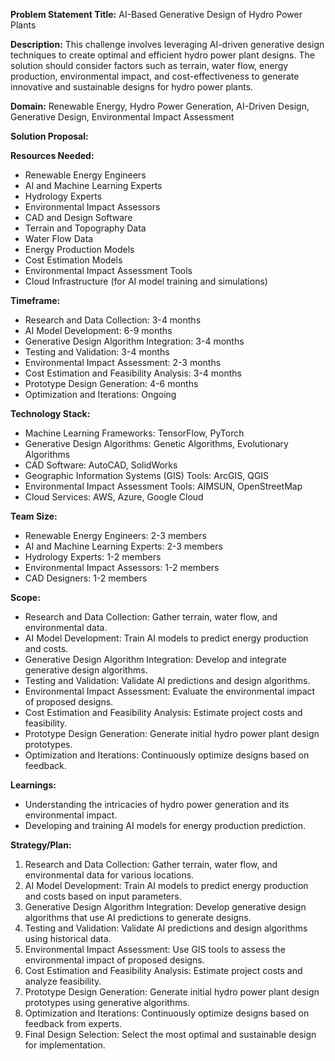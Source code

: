 **Problem Statement Title:** AI-Based Generative Design of Hydro Power Plants

**Description:** This challenge involves leveraging AI-driven generative design techniques to create optimal and efficient hydro power plant designs. The solution should consider factors such as terrain, water flow, energy production, environmental impact, and cost-effectiveness to generate innovative and sustainable designs for hydro power plants.

**Domain:** Renewable Energy, Hydro Power Generation, AI-Driven Design, Generative Design, Environmental Impact Assessment

**Solution Proposal:**

**Resources Needed:**
- Renewable Energy Engineers
- AI and Machine Learning Experts
- Hydrology Experts
- Environmental Impact Assessors
- CAD and Design Software
- Terrain and Topography Data
- Water Flow Data
- Energy Production Models
- Cost Estimation Models
- Environmental Impact Assessment Tools
- Cloud Infrastructure (for AI model training and simulations)

**Timeframe:**
- Research and Data Collection: 3-4 months
- AI Model Development: 6-9 months
- Generative Design Algorithm Integration: 3-4 months
- Testing and Validation: 3-4 months
- Environmental Impact Assessment: 2-3 months
- Cost Estimation and Feasibility Analysis: 3-4 months
- Prototype Design Generation: 4-6 months
- Optimization and Iterations: Ongoing

**Technology Stack:**
- Machine Learning Frameworks: TensorFlow, PyTorch
- Generative Design Algorithms: Genetic Algorithms, Evolutionary Algorithms
- CAD Software: AutoCAD, SolidWorks
- Geographic Information Systems (GIS) Tools: ArcGIS, QGIS
- Environmental Impact Assessment Tools: AIMSUN, OpenStreetMap
- Cloud Services: AWS, Azure, Google Cloud

**Team Size:**
- Renewable Energy Engineers: 2-3 members
- AI and Machine Learning Experts: 2-3 members
- Hydrology Experts: 1-2 members
- Environmental Impact Assessors: 1-2 members
- CAD Designers: 1-2 members

**Scope:**
- Research and Data Collection: Gather terrain, water flow, and environmental data.
- AI Model Development: Train AI models to predict energy production and costs.
- Generative Design Algorithm Integration: Develop and integrate generative design algorithms.
- Testing and Validation: Validate AI predictions and design algorithms.
- Environmental Impact Assessment: Evaluate the environmental impact of proposed designs.
- Cost Estimation and Feasibility Analysis: Estimate project costs and feasibility.
- Prototype Design Generation: Generate initial hydro power plant design prototypes.
- Optimization and Iterations: Continuously optimize designs based on feedback.

**Learnings:**
- Understanding the intricacies of hydro power generation and its environmental impact.
- Developing and training AI models for energy production prediction.

**Strategy/Plan:**
1. Research and Data Collection: Gather terrain, water flow, and environmental data for various locations.
2. AI Model Development: Train AI models to predict energy production and costs based on input parameters.
3. Generative Design Algorithm Integration: Develop generative design algorithms that use AI predictions to generate designs.
4. Testing and Validation: Validate AI predictions and design algorithms using historical data.
5. Environmental Impact Assessment: Use GIS tools to assess the environmental impact of proposed designs.
6. Cost Estimation and Feasibility Analysis: Estimate project costs and analyze feasibility.
7. Prototype Design Generation: Generate initial hydro power plant design prototypes using generative algorithms.
8. Optimization and Iterations: Continuously optimize designs based on feedback from experts.
9. Final Design Selection: Select the most optimal and sustainable design for implementation.